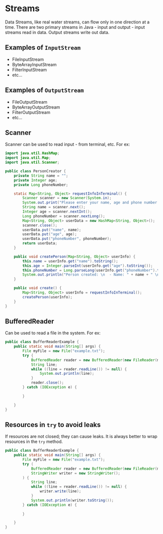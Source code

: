# Streams
Data Streams, like real water streams, can flow only in one direction at a time.
There are two primary streams in Java - input and output - input streams read 
in data.  Output streams write out data.

## Examples of `InputStream`
- FileInputStream
- ByteArrayInputStream
- FilterInputStream
- etc...

## Examples of `OutputStream`
- FileOutputStream
- ByteArrayOutputStream
- FilterOutputStream
- etc...

## Scanner
Scanner can be used to read input - from terminal, etc.  For ex:
```java
import java.util.HashMap;
import java.util.Map;
import java.util.Scanner;

public class PersonCreator {
    private String name = "";
    private Integer age;
    private Long phoneNumber;

    static Map<String, Object> requestInfoInTerminal() {
        Scanner scanner = new Scanner(System.in);
        System.out.print("Please enter your name, age and phone number separated with a space: ");
        String name = scanner.next();
        Integer age = scanner.nextInt();
        Long phoneNumber = scanner.nextLong();
        Map<String, Object> userData = new HashMap<String, Object>();
        scanner.close();
        userData.put("name", name);
        userData.put("age", age);
        userData.put("phoneNumber", phoneNumber);
        return userData;
    }

    public void createPerson(Map<String, Object> userInfo) {
        this.name = userInfo.get("name").toString();
        this.age = Integer.parseInt(userInfo.get("age").toString());
        this.phoneNumber = Long.parseLong(userInfo.get("phoneNumber").toString());
        System.out.println("Person created: \n  - Name: " + name + " \n  - Age: " + age + " \n  - Phone Number: " + phoneNumber);
    }

    public void create() {
        Map<String, Object> userInfo = requestInfoInTerminal();
        createPerson(userInfo);
    }
}
```



## BufferedReader
Can be used to read a file in the system.  For ex:
```java
public class BufferReaderExample {
    public static void main(String[] args) {
        File myFile = new File("example.txt");
        try {
            BufferedReader reader = new BufferedReader(new FileReader(myFile));
            String line;
            while ((line = reader.readLine()) != null) {
                System.out.println(line);
            }
            reader.close();
        } catch (IOException e) {
            
        }

    }
}
```

## Resources in `try` to avoid leaks
If resources are not closed; they can cause leaks.  It is always better
to wrap resources in the `try` method.  

```java
public class BufferReaderExample {
    public static void main(String[] args) {
        File myFile = new File("example.txt");
        try (
            BufferedReader reader = new BufferedReader(new FileReader(myFile));
            StringWriter writer = new StringWriter();
        ) {
            String line;
            while ((line = reader.readLine()) != null) {
                writer.write(line);
            }
            System.out.println(writer.toString());
        } catch (IOException e) {
            
        }

    }
}
```
